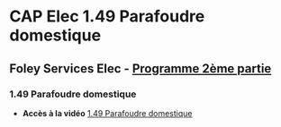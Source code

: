 # CAP Elec 1.49 Parafoudre domestique
## Foley Services Elec - [Programme 2ème partie](../2eme_partie/README.md)

### 1.49 Parafoudre domestique

- **Accès à la vidéo** [1.49 Parafoudre domestique](https://youtu.be/PvcWnjI9txw)

#### 